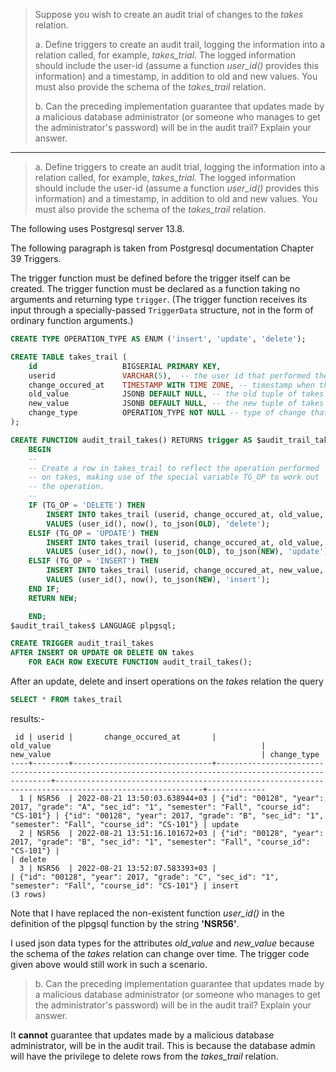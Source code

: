 > Suppose you wish to create an audit trial of changes to the _takes_ relation. 
> 
> a. Define triggers to create an audit trail, logging the information into 
> a relation called, for example, _takes_trial_. The logged information should 
> include the user-id (assume a function _user_id()_ provides this information)
> and a timestamp, in addition to old and new values. You must also provide 
> the schema of the _takes_trail_ relation. 
> 
> b. Can the preceding implementation guarantee that updates made by a malicious 
> database administrator (or someone who manages to get the administrator's password)
> will be in the audit trail? Explain your answer. 

--------------------------------

> a. Define triggers to create an audit trial, logging the information into 
> a relation called, for example, _takes_trial_. The logged information should 
> include the user-id (assume a function _user_id()_ provides this information)
> and a timestamp, in addition to old and new values. You must also provide 
> the schema of the _takes_trail_ relation.

The following uses Postgresql server 13.8.

The following paragraph is taken from Postgresql documentation Chapter 39 Triggers. 

The trigger function must be defined before the trigger itself can be 
created. The trigger function must be declared as a function taking no arguments and 
returning type `trigger`. (The trigger function receives its input through a 
specially-passed `TriggerData` structure, not in the form of ordinary function arguments.)

```sql 
CREATE TYPE OPERATION_TYPE AS ENUM ('insert', 'update', 'delete');

CREATE TABLE takes_trail ( 
    id                   BIGSERIAL PRIMARY KEY, 
    userid               VARCHAR(5),  -- the user id that performed the change. 
    change_occured_at    TIMESTAMP WITH TIME ZONE, -- timestamp when the change occured. 
    old_value            JSONB DEFAULT NULL, -- the old tuple of takes encoded as json
    new_value            JSONB DEFAULT NULL, -- the new tuple of takes encoded as json
    change_type          OPERATION_TYPE NOT NULL -- type of change that occured on the takes relation
);

CREATE FUNCTION audit_trail_takes() RETURNS trigger AS $audit_trail_takes$
    BEGIN 
    --
    -- Create a row in takes_trail to reflect the operation performed 
    -- on takes, making use of the special variable TG_OP to work out 
    -- the operation. 
    -- 
    IF (TG_OP = 'DELETE') THEN 
        INSERT INTO takes_trail (userid, change_occured_at, old_value, change_type)
        VALUES (user_id(), now(), to_json(OLD), 'delete');
    ELSIF (TG_OP = 'UPDATE') THEN 
        INSERT INTO takes_trail (userid, change_occured_at, old_value, new_value, change_type)
        VALUES (user_id(), now(), to_json(OLD), to_json(NEW), 'update');
    ELSIF (TG_OP = 'INSERT') THEN 
        INSERT INTO takes_trail (userid, change_occured_at, new_value, change_type)
        VALUES (user_id(), now(), to_json(NEW), 'insert');
    END IF;
    RETURN NEW;

    END;
$audit_trail_takes$ LANGUAGE plpgsql;

CREATE TRIGGER audit_trail_takes
AFTER INSERT OR UPDATE OR DELETE ON takes
    FOR EACH ROW EXECUTE FUNCTION audit_trail_takes();
```

After an update, delete and insert operations on the _takes_ relation the query 

```sql 
SELECT * FROM takes_trail
```

results:-

```
 id | userid |       change_occured_at       |                                               old_value                                               |                                               new_value                                               | change_type 
----+--------+-------------------------------+-------------------------------------------------------------------------------------------------------+-------------------------------------------------------------------------------------------------------+-------------
  1 | NSR56  | 2022-08-21 13:50:03.638944+03 | {"id": "00128", "year": 2017, "grade": "A", "sec_id": "1", "semester": "Fall", "course_id": "CS-101"} | {"id": "00128", "year": 2017, "grade": "B", "sec_id": "1", "semester": "Fall", "course_id": "CS-101"} | update
  2 | NSR56  | 2022-08-21 13:51:16.101672+03 | {"id": "00128", "year": 2017, "grade": "B", "sec_id": "1", "semester": "Fall", "course_id": "CS-101"} |                                                                                                       | delete
  3 | NSR56  | 2022-08-21 13:52:07.583393+03 |                                                                                                       | {"id": "00128", "year": 2017, "grade": "C", "sec_id": "1", "semester": "Fall", "course_id": "CS-101"} | insert
(3 rows)
```

Note that I have replaced the non-existent function _user_id()_ in the definition of the plpgsql function by the string **'NSR56'**.

I used json data types for the attributes _old_value_ and _new_value_ because the schema of the 
_takes_ relation can change over time. The trigger code given above would still work 
in such a scenario.

> b. Can the preceding implementation guarantee that updates made by a malicious 
> database administrator (or someone who manages to get the administrator's password)
> will be in the audit trail? Explain your answer. 

It **cannot** guarantee that updates made by a malicious database administrator, will be in 
the audit trail. This is because the database admin will have the privilege to delete rows from 
the _takes_trail_ relation. 